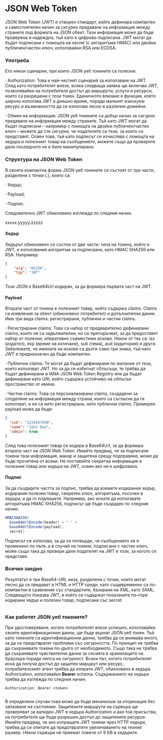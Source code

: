 # JSON Web Token

JSON Web Token (JWT) е отворен стандарт, който дефинира компактен и самостоятелен начин за сигурно предаване на информация между страните под формата на JSON обект. Тази информация може да бъде проверена и надеждна, тъй като е цифрово подписана. JWT могат да бъдат подписани с помощта на secret (с алгоритъма HMAC) или двойка публичен/частен ключ, използвайки RSA или ECDSA.

### Употреба

&#x20;Ето някои сценарии, при които JSON уеб токените са полезни:

·       Authorization: Това е най-честият сценарий за използване на JWT. След като потребителят влезе, всяка следваща заявка ще включва JWT, позволявайки на потребителя достъп до маршрути, услуги и ресурси, които са разрешени с този токен. Единичното влизане е функция, която широко използва JWT в днешно време, поради малкият изискуем ресурс и възможността да се използва лесно в различни домейни.

·       Обмен на информация: JSON уеб токените са добър начин за сигурно предаване на информация между страните. Тъй като JWT могат да бъдат подписани – например с помощта на двойки публичен/частен ключ – можете да сте сигурни, че подателите са тези, за които се представят. Освен това, тъй като подписът се изчислява с помощта на хедъра и полезният товар на съобщението, можете също да проверите дали последното не е било манипулирано.

### Структура на JSON Web Token

В своята компактна форма JSON уеб токените се състоят от три части, разделени с точки (.), които са:

·       Хедър;

·       Payload;

·       Подпис.

Следователно JWT обикновено изглежда по следния начин.

xxxxx.yyyyy.zzzzz

#### Хедър

Хедърът обикновено се състои от две части: типа на токена, който е JWT, и използвания алгоритъм за подписване, като HMAC SHA256 или RSA. Например: &#x20;

```json
{
	"alg": "HS256",
  	"typ": "JWT"
} 
```

Този JSON е Base64Url кодиран, за да формира първата част на JWT.

#### Payload

Втората част от токена е полезният товар, който съдържа claims. Claims са изявления за обект (обикновено потребител) и допълнителни данни. Има три вида claims: регистрирани, публични и частни claims. &#x20;

·       Регистрирани claims: Това са набор от предварително дефинирани claims, които не са задължителни, но се препоръчват, за да предоставят набор от полезни, оперативно съвместими искове. Някои от тях са: iss (издател), exp (време на изтичане), sub (тема), aud (аудитория) и други. Забележете, че имената на искове са дълги само три знака, тъй като JWT е предназначен да бъде компактен.

·       Публични claims: Те могат да бъдат дефинирани по желание от тези, които използват JWT. Но за да се избегнат сблъсъци, те трябва да бъдат дефинирани в IANA JSON Web Token Registry или да бъдат дефинирани като URI, който съдържа устойчиво на сблъсък пространство от имена.

·       Частни claims: Това са персонализирани claims, създадени за споделяне на информация между страни, които са съгласни да ги използват, и не са нито регистрирани, нито публични claims. Примерен payload може да бъде:

```json
{
  "sub": "1234567890",
  "name": "John Doe",
  "admin": true
}
```

След това полезният товар се кодира в Base64Url, за да формира втората част на JSON Web Token. Имайте предвид, че за подписани токени тази информация, макар и защитена срещу подправяне, може да бъде прочетена от всеки. Не поставяйте секретна информация в полезния товар или хедъра на JWT, освен ако не е шифрована.

#### Подпис

За да създадете частта за подпис, трябва да вземете кодирания хедър, кодирания полезен товар, секретен ключ, алгоритъма, посочен в хедъра, и да го подпишете. Например, ако искате да използвате алгоритъма HMAC SHA256, подписът ще бъде създаден по следния начин:

```java
HMACSHA256(
  base64UrlEncode(header) + "." +
  base64UrlEncode(payload),
  secret)
```

Подписът се използва, за да се потвърди, че съобщението не е променено по пътя, а в случай на токени, подписани с частен ключ, може също така да провери дали подателят на JWT е този, за когото се представя.

### Всичко заедно

Резултатът е три Base64-URL низа, разделени с точки, които могат лесно да се предават в HTML и HTTP среди, като същевременно са по-компактни в сравнение със стандартите, базирани на XML, като SAML. Следващото показва JWT, в който се съдържат показаните по-горе кодирани хедър и полезен товар, подписани със secret.

<figure><img src="../../assets/image (156).png" alt=""><figcaption></figcaption></figure>

### Как работят JSON уеб токените?

При удостоверяване, когато потребителят влезе успешно, използвайки своите идентификационни данни, ще бъде върнат JSON уеб токен. Тъй като токените са идентификационни данни, трябва да се внимава много, за да се предотвратят проблеми със сигурността. По принцип не трябва да съхранявате токени по-дълго от необходимото. Също така не трябва да съхранявате чувствителни данни за сесията в хранилището на браузъра поради липса на сигурност. Всеки път, когато потребителят иска да получи достъп до защитен маршрут или ресурс, потребителският агент трябва да изпрати JWT, обикновено в хедъра Authorization, използвайки **Bearer** schema. Съдържанието на хедъра трябва да изглежда по следния начин:

```
Authorization: Bearer <token>
```

<figure><img src="../../assets/image (158).png" alt=""><figcaption></figcaption></figure>

В определени случаи това може да бъде механизъм за оторизация без запазване на състояние. Защитените маршрути на сървъра ще проверяват за валиден JWT в хедъра Authorization и ако той присъства, на потребителя ще бъде разрешен достъп до защитените ресурси. Имайте предвид, че ако изпращате JWT токени чрез HTTP хедъри, трябва да се опитате да предотвратите увеличаването на техния размер. Някои сървъри не приемат повече от 8 KB в хедърите.

